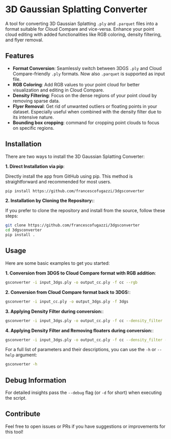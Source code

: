 # 3D Gaussian Splatting Converter

A tool for converting 3D Gaussian Splatting `.ply` and `.parquet` files into a format suitable for Cloud Compare and vice-versa. Enhance your point cloud editing with added functionalities like RGB coloring, density filtering, and flyer removal.

## Features

- **Format Conversion**: Seamlessly switch between 3DGS `.ply` and Cloud Compare-friendly `.ply` formats. Now also `.parquet` is supported as input file.
- **RGB Coloring**: Add RGB values to your point cloud for better visualization and editing in Cloud Compare.
- **Density Filtering**: Focus on the dense regions of your point cloud by removing sparse data.
- **Flyer Removal**: Get rid of unwanted outliers or floating points in your dataset. Especially useful when combined with the density filter due to its intensive nature.
- **Bounding box cropping**: command for cropping point clouds to focus on specific regions.

## Installation

There are two ways to install the 3D Gaussian Splatting Converter:

**1. Direct Installation via pip**:

Directly install the app from GitHub using pip. This method is straightforward and recommended for most users.

  ```bash
  pip install https://github.com/francescofugazzi/3dgsconverter
  ```

**2. Installation by Cloning the Repository:**:

If you prefer to clone the repository and install from the source, follow these steps:

  ```bash
  git clone https://github.com/francescofugazzi/3dgsconverter
  cd 3dgsconverter
  pip install .
  ```

## Usage

Here are some basic examples to get you started:

**1. Conversion from 3DGS to Cloud Compare format with RGB addition**:

   ```bash
   gsconverter -i input_3dgs.ply -o output_cc.ply -f cc --rgb
   ```

**2. Conversion from Cloud Compare format back to 3DGS:**:

   ```bash
   gsconverter -i input_cc.ply -o output_3dgs.ply -f 3dgs
   ```

**3. Applying Density Filter during conversion:**:

   ```bash
   gsconverter -i input_3dgs.ply -o output_cc.ply -f cc --density_filter
   ```

**4. Applying Density Filter and Removing floaters during conversion:**:

   ```bash
   gsconverter -i input_3dgs.ply -o output_cc.ply -f cc --density_filter --remove_fliers
   ```

For a full list of parameters and their descriptions, you can use the `-h` or `--help` argument:

```bash
gsconverter -h
```

## Debug Information

For detailed insights pass the `--debug` flag (or `-d` for short) when executing the script.

## Contribute

Feel free to open issues or PRs if you have suggestions or improvements for this tool!
